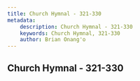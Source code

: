 ```yaml
---
title: Church Hymnal - 321-330
metadata:
    description: Church Hymnal - 321-330
    keywords: Church Hymnal, 321-330
    author: Brian Onang'o
---
```



## Church Hymnal - 321-330
  